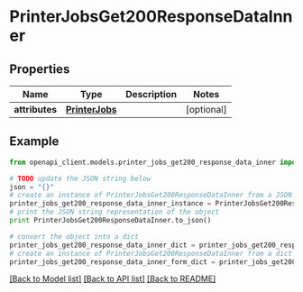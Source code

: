# PrinterJobsGet200ResponseDataInner


## Properties
Name | Type | Description | Notes
------------ | ------------- | ------------- | -------------
**attributes** | [**PrinterJobs**](PrinterJobs.md) |  | [optional] 

## Example

```python
from openapi_client.models.printer_jobs_get200_response_data_inner import PrinterJobsGet200ResponseDataInner

# TODO update the JSON string below
json = "{}"
# create an instance of PrinterJobsGet200ResponseDataInner from a JSON string
printer_jobs_get200_response_data_inner_instance = PrinterJobsGet200ResponseDataInner.from_json(json)
# print the JSON string representation of the object
print PrinterJobsGet200ResponseDataInner.to_json()

# convert the object into a dict
printer_jobs_get200_response_data_inner_dict = printer_jobs_get200_response_data_inner_instance.to_dict()
# create an instance of PrinterJobsGet200ResponseDataInner from a dict
printer_jobs_get200_response_data_inner_form_dict = printer_jobs_get200_response_data_inner.from_dict(printer_jobs_get200_response_data_inner_dict)
```
[[Back to Model list]](../README.md#documentation-for-models) [[Back to API list]](../README.md#documentation-for-api-endpoints) [[Back to README]](../README.md)


